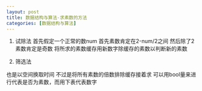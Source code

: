 ```yaml
---
layout: post
title: 数据结构与算法-求素数的方法
categories: [数据结构与算法]
---
```


1. 试除法
首先假定一个正常的数num
首先素数肯定在2-num/2之间
然后除了2素数肯定是奇数
将所求的素数缓存用新数字除缓存的素数以判断新的素数

2. 筛选法

也是以空间换取时间
不过是将所有素数的倍数排除缓存接着求
可以用bool量来进行代表是否为素数，而用下表代表数字
